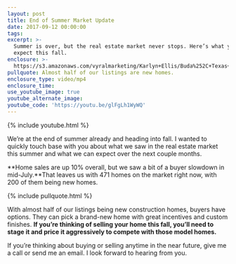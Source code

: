 ```yaml
---
layout: post
title: End of Summer Market Update
date: 2017-09-12 00:00:00
tags:
excerpt: >-
  Summer is over, but the real estate market never stops. Here’s what you can
  expect this fall.
enclosure: >-
  https://s3.amazonaws.com/vyralmarketing/Karlyn+Ellis/Buda%252C+Texas+Real+Estate-+A+Quick+Update+on+the+Market+(1).mp4
pullquote: Almost half of our listings are new homes.
enclosure_type: video/mp4
enclosure_time:
use_youtube_image: true
youtube_alternate_image:
youtube_code: 'https://youtu.be/glFgLh1WyWQ'
---
```



{% include youtube.html %}

We’re at the end of summer already and heading into fall. I wanted to quickly touch base with you about what we saw in the real estate market this summer and what we can expect over the next couple months.

**Home sales are up 10% overall, but we saw a bit of a buyer slowdown in mid-July.**That leaves us with 471 homes on the market right now, with 200 of them being new homes.

{% include pullquote.html %}

With almost half of our listings being new construction homes, buyers have options. They can pick a brand-new home with great incentives and custom finishes. **If you’re thinking of selling your home this fall, you’ll need to stage it and price it aggressively to compete with those model homes.**

If you’re thinking about buying or selling anytime in the near future, give me a call or send me an email. I look forward to hearing from you.<br>
